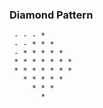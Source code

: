 ### Diamond Pattern

```
 - - - *      
 - - * * *    
 - * * * * *
 * * * * * * *
 * * * * * * *
   * * * * *
     * * *    
       *      
```